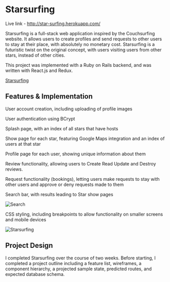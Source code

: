 # Starsurfing

Live link - http://star-surfing.herokuapp.com/

Starsurfing is a full-stack web application inspired by the Couchsurfing website. It allows users to create profiles and send requests to other users to stay at their place, with absolutely no monetary cost. Starsurfing is a futuristic twist on the original concept, with users visiting users from other stars, instead of other cities.

This project was implemented with a Ruby on Rails backend, and was written with React.js and Redux.

[Starsurfing](https://i.imgur.com/izPHsdZ.gifv)


## Features & Implementation

User account creation, including uploading of profile images

User authentication using BCrypt

Splash page, with an index of all stars that have hosts

Show page for each star, featuring Google Maps integration and an index of users at that star

Profile page for each user, showing unique information about them

Review functionality, allowing users to Create Read Update and Destroy reviews.

Request functionality (bookings), letting users make requests to stay with other users and approve or deny requests made to them

Search bar, with results leading to Star show pages

![Search](https://media.giphy.com/media/xUNd9zNnn2K8FuFRIc/giphy.gif)

CSS styling, including breakpoints to allow functionality on smaller screens and mobile devices

![Starsurfing](https://i.imgur.com/xbweDkF.png)

## Project Design
I completed Starsurfing over the course of two weeks. Before starting, I completed a project outline including a feature list, wireframes, a component hierarchy, a projected sample state, predicted routes, and expected database schema.
